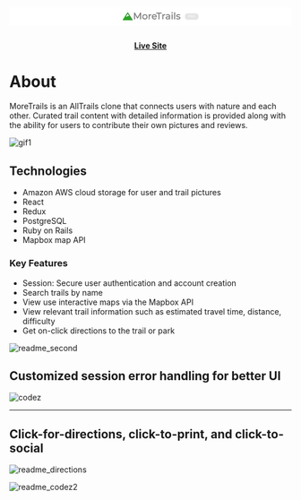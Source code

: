 # <div align="center"> ![Logo](app/assets/images/readme_logo.png)
#### <div align="center">  [Live Site](https://more-trails.herokuapp.com/#/)

# About
MoreTrails is an AllTrails clone that connects users with nature and each other.
Curated trail content with detailed information is provided along with the ability for users to contribute
their own pictures and reviews. 

<!-- ![info]('https://more-trails-seeds.s3.us-west-1.amazonaws.com/readme_first.gif') -->
![gif1](https://more-trails-seeds.s3.us-west-1.amazonaws.com/readme_main.gif)

 ## Technologies 
 * Amazon AWS cloud storage for user and trail pictures 
 * React 
 * Redux
 * PostgreSQL
 * Ruby on Rails
 * Mapbox map API 

### Key Features 
+ Session: Secure user authentication and account creation
+ Search trails by name
+ View use interactive maps via the Mapbox API
+ View relevant trail information such as estimated travel time, distance, difficulty
+ Get on-click directions to the trail or park 


![readme_second](https://more-trails-seeds.s3.us-west-1.amazonaws.com/readme_second.gif)

## Customized session error handling for better UI 

![codez](https://more-trails-seeds.s3.us-west-1.amazonaws.com/codez.png)



---
## Click-for-directions, click-to-print, and click-to-social

![readme_directions ](https://more-trails-seeds.s3.us-west-1.amazonaws.com/readme_directions.png)


![readme_codez2 ](https://more-trails-seeds.s3.us-west-1.amazonaws.com/readme_codez2.png)